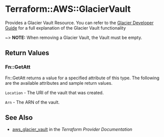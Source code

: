 # Terraform::AWS::GlacierVault

Provides a Glacier Vault Resource. You can refer to the [Glacier Developer Guide](https://docs.aws.amazon.com/amazonglacier/latest/dev/working-with-vaults.html) for a full explanation of the Glacier Vault functionality

~> **NOTE:** When removing a Glacier Vault, the Vault must be empty.

## Return Values

### Fn::GetAtt

Fn::GetAtt returns a value for a specified attribute of this type. The following are the available attributes and sample return values.

`Location` - The URI of the vault that was created.

`Arn` - The ARN of the vault.

## See Also

* [aws_glacier_vault](https://www.terraform.io/docs/providers/aws/r/glacier_vault.html) in the _Terraform Provider Documentation_